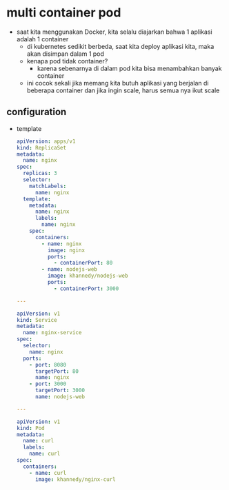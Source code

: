 # multi container pod
- saat kita menggunakan Docker, kita selalu diajarkan bahwa 1 aplikasi adalah 1 container
  - di kubernetes sedikit berbeda, saat kita deploy aplikasi kita, maka akan disimpan dalam 1 pod
  - kenapa pod tidak container?
    - karena sebenarnya di dalam pod kita bisa menambahkan banyak container
  - ini cocok sekali jika  memang kita butuh aplikasi yang berjalan di beberapa container dan jika ingin scale, harus semua nya ikut scale

## configuration
- template
  ```yaml
  apiVersion: apps/v1
  kind: ReplicaSet
  metadata:
    name: nginx
  spec:
    replicas: 3
    selector:
      matchLabels:
        name: nginx
    template:
      metadata:
        name: nginx
        labels:
          name: nginx
      spec:
        containers:
          - name: nginx
            image: nginx
            ports:
              - containerPort: 80
          - name: nodejs-web
            image: khannedy/nodejs-web
            ports:
              - containerPort: 3000

  ---

  apiVersion: v1
  kind: Service
  metadata:
    name: nginx-service
  spec:
    selector:
      name: nginx
    ports:
      - port: 8080
        targetPort: 80
        name: nginx
      - port: 3000
        targetPort: 3000
        name: nodejs-web

  ---

  apiVersion: v1
  kind: Pod
  metadata:
    name: curl
    labels:
      name: curl
  spec:
    containers:
      - name: curl
        image: khannedy/nginx-curl
  ```